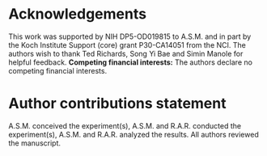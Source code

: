 # Acknowledgements

This work was supported by NIH DP5-OD019815 to A.S.M. and in part by the Koch Institute Support (core) grant P30-CA14051 from the NCI. The authors wish to thank Ted Richards, Song Yi Bae and Simin Manole for helpful feedback. **Competing financial interests:** The authors declare no competing financial interests.

# Author contributions statement

A.S.M. conceived the experiment(s),  A.S.M. and R.A.R. conducted the experiment(s), A.S.M. and R.A.R. analyzed the results.  All authors reviewed the manuscript.
